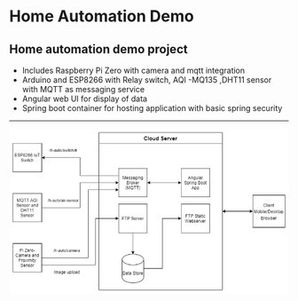 # Home Automation Demo

## Home automation demo project

- Includes Raspberry Pi Zero with camera and mqtt integration
- Arduino and ESP8266 with Relay switch, AQI -MQ135 ,DHT11 sensor with MQTT as messaging service
- Angular web UI for display of data
- Spring boot container for hosting application with basic spring security

<hr>

![](./home-auto.jpg)